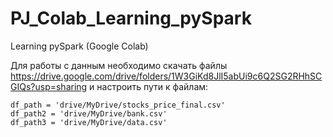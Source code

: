 # PJ_Colab_Learning_pySpark
 Learning pySpark (Google Colab)

Для работы с данным необходимо скачать файлы https://drive.google.com/drive/folders/1W3GiKd8JlI5abUi9c6Q2SG2RHhSCGIQs?usp=sharing и настроить пути к файлам:

```
df_path = 'drive/MyDrive/stocks_price_final.csv'
df_path2 = 'drive/MyDrive/bank.csv'
df_path3 = 'drive/MyDrive/data.csv'
```

